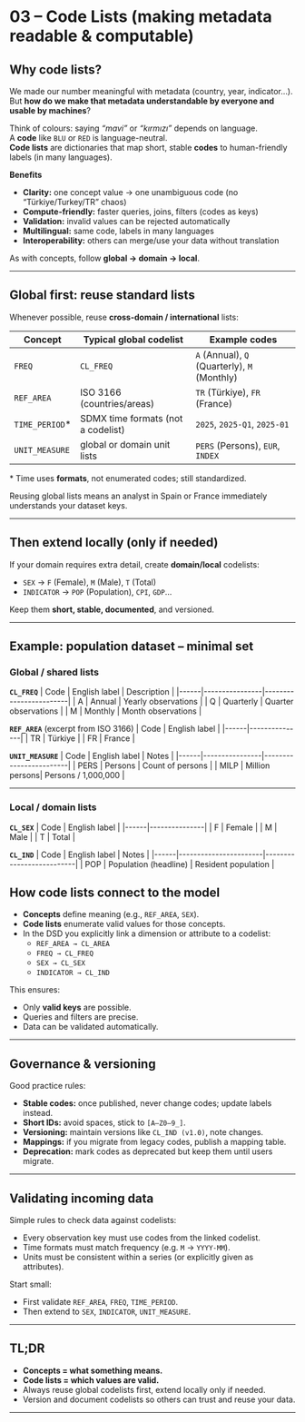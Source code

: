 # 03 – Code Lists (making metadata readable & computable)

## Why code lists?

We made our number meaningful with metadata (country, year, indicator…).  
But **how do we make that metadata understandable by everyone and usable by machines**?

Think of colours: saying *“mavi”* or *“kırmızı”* depends on language.  
A **code** like `BLU` or `RED` is language-neutral.  
**Code lists** are dictionaries that map short, stable **codes** to human-friendly labels (in many languages).

**Benefits**
- **Clarity:** one concept value → one unambiguous code (no “Türkiye/Turkey/TR” chaos)  
- **Compute-friendly:** faster queries, joins, filters (codes as keys)  
- **Validation:** invalid values can be rejected automatically  
- **Multilingual:** same code, labels in many languages  
- **Interoperability:** others can merge/use your data without translation  

As with concepts, follow **global → domain → local**.

---

## Global first: reuse standard lists

Whenever possible, reuse **cross-domain / international** lists:

| Concept        | Typical global codelist            | Example codes                           |
|----------------|------------------------------------|-----------------------------------------|
| `FREQ`         | `CL_FREQ`                          | `A` (Annual), `Q` (Quarterly), `M` (Monthly) |
| `REF_AREA`     | ISO 3166 (countries/areas)         | `TR` (Türkiye), `FR` (France)           |
| `TIME_PERIOD`* | SDMX time formats (not a codelist) | `2025`, `2025-Q1`, `2025-01`            |
| `UNIT_MEASURE` | global or domain unit lists        | `PERS` (Persons), `EUR`, `INDEX`        |

\* Time uses **formats**, not enumerated codes; still standardized.

Reusing global lists means an analyst in Spain or France immediately understands your dataset keys.

---

## Then extend locally (only if needed)

If your domain requires extra detail, create **domain/local** codelists:

- `SEX` → `F` (Female), `M` (Male), `T` (Total)  
- `INDICATOR` → `POP` (Population), `CPI`, `GDP`…  

Keep them **short, stable, documented**, and versioned.

---

## Example: population dataset – minimal set

### Global / shared lists

**`CL_FREQ`**
| Code | English label | Description            |
|------|----------------|------------------------|
| A    | Annual         | Yearly observations    |
| Q    | Quarterly      | Quarter observations   |
| M    | Monthly        | Month observations     |

**`REF_AREA`** (excerpt from ISO 3166)
| Code | English label |
|------|---------------|
| TR   | Türkiye       |
| FR   | France        |

**`UNIT_MEASURE`**
| Code | English label  | Notes                  |
|------|----------------|------------------------|
| PERS | Persons        | Count of persons       |
| MILP | Million persons| Persons / 1,000,000    |

---

### Local / domain lists

**`CL_SEX`**
| Code | English label |
|------|---------------|
| F    | Female        |
| M    | Male          |
| T    | Total         |

**`CL_IND`**
| Code | English label         | Notes                   |
|------|-----------------------|--------------------------|
| POP  | Population (headline) | Resident population      |

## How code lists connect to the model

- **Concepts** define meaning (e.g., `REF_AREA`, `SEX`).  
- **Code lists** enumerate valid values for those concepts.  
- In the DSD you explicitly link a dimension or attribute to a codelist:
  - `REF_AREA → CL_AREA`  
  - `FREQ → CL_FREQ`  
  - `SEX → CL_SEX`  
  - `INDICATOR → CL_IND`

This ensures:
- Only **valid keys** are possible.  
- Queries and filters are precise.  
- Data can be validated automatically.

---

## Governance & versioning

Good practice rules:  
- **Stable codes:** once published, never change codes; update labels instead.  
- **Short IDs:** avoid spaces, stick to `[A–Z0–9_]`.  
- **Versioning:** maintain versions like `CL_IND (v1.0)`, note changes.  
- **Mappings:** if you migrate from legacy codes, publish a mapping table.  
- **Deprecation:** mark codes as deprecated but keep them until users migrate.

---

## Validating incoming data

Simple rules to check data against codelists:  
- Every observation key must use codes from the linked codelist.  
- Time formats must match frequency (e.g. `M` → `YYYY-MM`).  
- Units must be consistent within a series (or explicitly given as attributes).  

Start small:  
- First validate `REF_AREA`, `FREQ`, `TIME_PERIOD`.  
- Then extend to `SEX`, `INDICATOR`, `UNIT_MEASURE`.

---

## TL;DR

- **Concepts = what something means.**  
- **Code lists = which values are valid.**  
- Always reuse global codelists first, extend locally only if needed.  
- Version and document codelists so others can trust and reuse your data.


---


